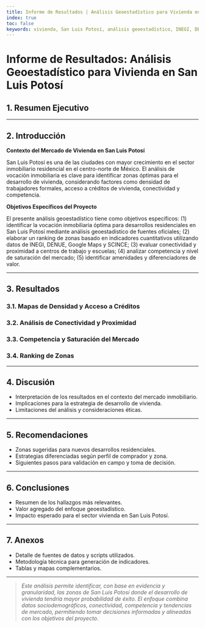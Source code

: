 ```yaml
---
title: Informe de Resultados | Análisis Geoestadístico para Vivienda en San Luis Potosí
index: true
toc: false
keywords: vivienda, San Luis Potosí, análisis geoestadístico, INEGI, DENUE, SCINCE, mercado inmobiliario
---
```


# Informe de Resultados: Análisis Geoestadístico para Vivienda en San Luis Potosí

## 1. Resumen Ejecutivo

<!-- Breve descripción del objetivo, hallazgos principales y recomendaciones clave. -->

---

## 2. Introducción

**Contexto del Mercado de Vivienda en San Luis Potosí**

San Luis Potosí es una de las ciudades con mayor crecimiento en el sector inmobiliario residencial en el centro-norte de México. El análisis de vocación inmobiliaria es clave para identificar zonas óptimas para el desarrollo de vivienda, considerando factores como densidad de trabajadores formales, acceso a créditos de vivienda, conectividad y competencia.

**Objetivos Específicos del Proyecto**

El presente análisis geoestadístico tiene como objetivos específicos: (1) identificar la vocación inmobiliaria óptima para desarrollos residenciales en San Luis Potosí mediante análisis geoestadístico de fuentes oficiales; (2) elaborar un ranking de zonas basado en indicadores cuantitativos utilizando datos de INEGI, DENUE, Google Maps y SCINCE; (3) evaluar conectividad y proximidad a centros de trabajo y escuelas; (4) analizar competencia y nivel de saturación del mercado; (5) identificar amenidades y diferenciadores de valor.

---

## 3. Resultados

### 3.1. Mapas de Densidad y Acceso a Créditos

<!-- Visualización de densidad de trabajadores formales y acceso a créditos de vivienda. -->

### 3.2. Análisis de Conectividad y Proximidad

<!-- Mapas y tablas de conectividad a centros de trabajo y escuelas. -->

### 3.3. Competencia y Saturación del Mercado

<!-- Localización de desarrollos residenciales existentes y competencia. -->

### 3.4. Ranking de Zonas

<!-- Tabla y mapa de zonas con mayor potencial. -->

---

## 4. Discusión

- Interpretación de los resultados en el contexto del mercado inmobiliario.
- Implicaciones para la estrategia de desarrollo de vivienda.
- Limitaciones del análisis y consideraciones éticas.

---

## 5. Recomendaciones

- Zonas sugeridas para nuevos desarrollos residenciales.
- Estrategias diferenciadas según perfil de comprador y zona.
- Siguientes pasos para validación en campo y toma de decisión.

---

## 6. Conclusiones

- Resumen de los hallazgos más relevantes.
- Valor agregado del enfoque geoestadístico.
- Impacto esperado para el sector vivienda en San Luis Potosí.

---

## 7. Anexos

- Detalle de fuentes de datos y scripts utilizados.
- Metodología técnica para generación de indicadores.
- Tablas y mapas complementarios.

---

> _Este análisis permite identificar, con base en evidencia y granularidad, las zonas de San Luis Potosí donde el desarrollo de vivienda tendría mayor probabilidad de éxito. El enfoque combina datos sociodemográficos, conectividad, competencia y tendencias de mercado, permitiendo tomar decisiones informadas y alineadas con los objetivos del proyecto._ 